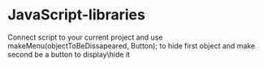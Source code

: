 # JavaScript-libraries
Connect script to your current project and use makeMenu(objectToBeDissapeared, Button); to hide first object and make second be a button to display\hide it 
